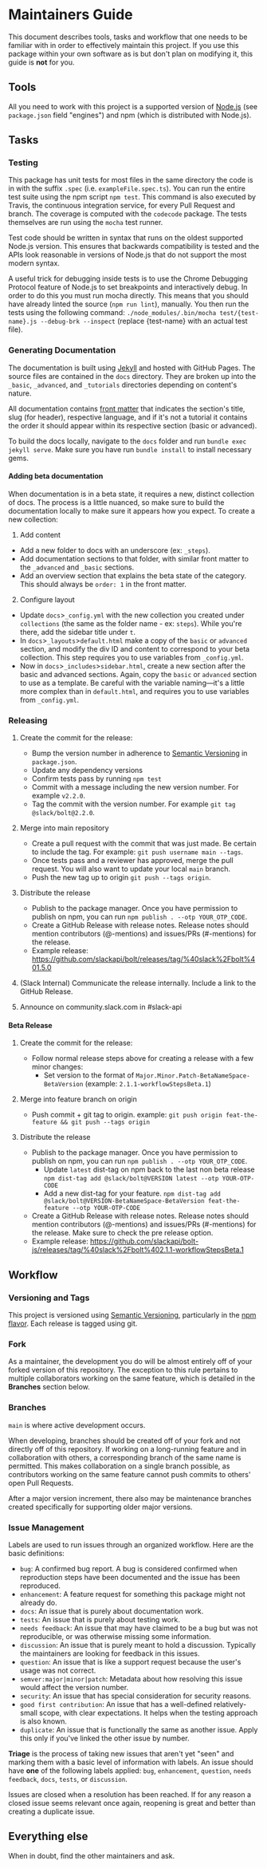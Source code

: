 # Maintainers Guide

This document describes tools, tasks and workflow that one needs to be familiar with in order to effectively maintain
this project. If you use this package within your own software as is but don't plan on modifying it, this guide is
**not** for you.

## Tools

All you need to work with this project is a supported version of [Node.js](https://nodejs.org/en/)
(see `package.json` field "engines") and npm (which is distributed with Node.js).

## Tasks

### Testing

This package has unit tests for most files in the same directory the code is in with the suffix `.spec` (i.e. `exampleFile.spec.ts`). You can run the entire test suite using the npm script `npm test`. This command is also executed by Travis, the continuous integration service, for every Pull Request and branch. The coverage is computed with the `codecode` package. The tests themselves are run using the `mocha` test runner.

Test code should be written in syntax that runs on the oldest supported Node.js version. This ensures that backwards compatibility is tested and the APIs look reasonable in versions of Node.js that do not support the most modern syntax.

A useful trick for debugging inside tests is to use the Chrome Debugging Protocol feature of Node.js to set breakpoints and interactively debug. In order to do this you must run mocha directly. This means that you should have already linted the source (`npm run lint`), manually. You then run the tests using the following command: `./node_modules/.bin/mocha test/{test-name}.js --debug-brk --inspect` (replace {test-name} with an actual test file).

### Generating Documentation

The documentation is built using [Jekyll](https://jekyllrb.com/) and hosted with GitHub Pages.
The source files are contained in the `docs` directory. They are broken up into the `_basic`, `_advanced`, and `_tutorials` directories depending on content's nature.

All documentation contains [front matter](https://jekyllrb.com/docs/front-matter/) that indicates the section's title, slug (for header), respective language, and if it's not a tutorial it contains the order it should appear within its respective section (basic or advanced).

To build the docs locally, navigate to the `docs` folder and run `bundle exec jekyll serve`. Make sure you have run `bundle install` to install necessary gems.

#### Adding beta documentation
When documentation is in a beta state, it requires a new, distinct collection of docs. The process is a little nuanced, so make sure to build the documentation locally to make sure it appears how you expect. To create a new collection:
1. Add content
* Add a new folder to docs with an underscore (ex: `_steps`).
* Add documentation sections to that folder, with similar front matter to the `_advanced` and `_basic` sections.
* Add an overview section that explains the beta state of the category. This should always be `order: 1` in the front matter.

2. Configure layout
* Update `docs`>`_config.yml` with the new collection you created under `collections` (the same as the folder name - ex: `steps`). While you're there, add the sidebar title under `t`.
* In `docs`>`_layouts`>`default.html` make a copy of the `basic` or `advanced` section, and modify the div ID and content to correspond to your beta collection. This step requires you to use variables from `_config.yml`.
* Now in `docs`>`_includes`>`sidebar.html`, create a new section after the basic and advanced sections. Again, copy the `basic` or `advanced` section to use as a template. Be careful with the variable naming—it's a little more complex than in `default.html`, and requires you to use variables from `_config.yml`.

### Releasing

1.  Create the commit for the release:
    *  Bump the version number in adherence to [Semantic Versioning](http://semver.org/) in `package.json`.
    *  Update any dependency versions 
    *  Confirm tests pass by running `npm test`
    *  Commit with a message including the new version number. For example `v2.2.0`.
    *  Tag the commit with the version number. For example `git tag @slack/bolt@2.2.0`.

2.  Merge into main repository
    *  Create a pull request with the commit that was just made. Be certain to include the tag. For
       example: `git push username main --tags`.
    *  Once tests pass and a reviewer has approved, merge the pull request. You will also want to
       update your local `main` branch.
    *  Push the new tag up to origin `git push --tags origin`.

3.  Distribute the release
    *  Publish to the package manager. Once you have permission to publish on npm, you can run `npm publish . --otp YOUR_OTP_CODE`.
    *  Create a GitHub Release with release notes. Release notes should mention contributors (@-mentions) and issues/PRs (#-mentions) for the release.
    *  Example release: https://github.com/slackapi/bolt/releases/tag/%40slack%2Fbolt%401.5.0

4.  (Slack Internal) Communicate the release internally. Include a link to the GitHub Release.

5.  Announce on community.slack.com in #slack-api

#### Beta Release

1. Create the commit for the release:
    * Follow normal release steps above for creating a release with a few minor changes:
        *  Set version to the format of `Major.Minor.Patch-BetaNameSpace-BetaVersion` (example: `2.1.1-workflowStepsBeta.1`)

2. Merge into feature branch on origin
    * Push commit + git tag to origin. example: `git push origin feat-the-feature && git push --tags origin`

3. Distribute the release
    *  Publish to the package manager. Once you have permission to publish on npm, you can run `npm publish . --otp YOUR_OTP_CODE`.
        * Update `latest` dist-tag on npm back to the last non beta release `npm dist-tag add @slack/bolt@VERSION latest --otp YOUR-OTP-CODE`
        * Add a new dist-tag for your feature. `npm dist-tag add @slack/bolt@VERSION-BetaNameSpace-BetaVersion feat-the-feature --otp YOUR-OTP-CODE`
    *  Create a GitHub Release with release notes. Release notes should mention contributors (@-mentions) and issues/PRs (#-mentions) for the release. Make sure to check the pre release option.
    *  Example release: https://github.com/slackapi/bolt-js/releases/tag/%40slack%2Fbolt%402.1.1-workflowStepsBeta.1


## Workflow

### Versioning and Tags

This project is versioned using [Semantic Versioning](http://semver.org/), particularly in the
[npm flavor](https://docs.npmjs.com/getting-started/semantic-versioning). Each release is tagged
using git.

### Fork

As a maintainer, the development you do will be almost entirely off of your forked version of this repository. The exception to this rule pertains to multiple collaborators working on the same feature, which is detailed in the **Branches** section below.

### Branches

`main` is where active development occurs. 

When developing, branches should be created off of your fork and not directly off of this repository. If working on a long-running feature and in collaboration with others, a corresponding branch of the same name is permitted. This makes collaboration on a single branch possible, as contributors working on the same feature cannot push commits to others' open Pull Requests.

After a major version increment, there also may be maintenance branches created specifically for supporting older major versions.

### Issue Management

Labels are used to run issues through an organized workflow. Here are the basic definitions:

*  `bug`: A confirmed bug report. A bug is considered confirmed when reproduction steps have been
   documented and the issue has been reproduced.
*  `enhancement`: A feature request for something this package might not already do.
*  `docs`: An issue that is purely about documentation work.
*  `tests`: An issue that is purely about testing work.
*  `needs feedback`: An issue that may have claimed to be a bug but was not reproducible, or was otherwise missing some information.
*  `discussion`: An issue that is purely meant to hold a discussion. Typically the maintainers are looking for feedback in this issues.
*  `question`: An issue that is like a support request because the user's usage was not correct.
*  `semver:major|minor|patch`: Metadata about how resolving this issue would affect the version number.
*  `security`: An issue that has special consideration for security reasons.
*  `good first contribution`: An issue that has a well-defined relatively-small scope, with clear expectations. It helps when the testing approach is also known.
*  `duplicate`: An issue that is functionally the same as another issue. Apply this only if you've linked the other issue by number.

**Triage** is the process of taking new issues that aren't yet "seen" and marking them with a basic
level of information with labels. An issue should have **one** of the following labels applied:
`bug`, `enhancement`, `question`, `needs feedback`, `docs`, `tests`, or `discussion`.

Issues are closed when a resolution has been reached. If for any reason a closed issue seems
relevant once again, reopening is great and better than creating a duplicate issue.

## Everything else

When in doubt, find the other maintainers and ask.